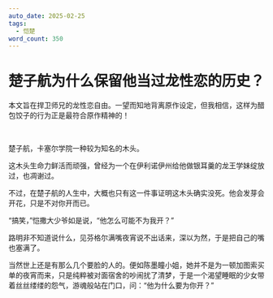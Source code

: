 ```yaml
---
auto_date: 2025-02-25
tags:
  - 恺楚
word_count: 350
---
```


# 楚子航为什么保留他当过龙性恋的历史？

本文旨在捍卫师兄的龙性恋自由。一望而知地背离原作设定，但我相信，这样为醋包饺子的行为正是最符合原作精神的！

<br>

楚子航，卡塞尔学院一种较为知名的木头。

这木头生命力鲜活而顽强，曾经为一个在伊利诺伊州给他做银耳羹的龙王学妹绽放过，也凋谢过。

不过，在楚子航的人生中，大概也只有这一件事证明这木头确实没死。他会发芽会开花，只是不对你开而已。

“搞笑，”恺撒大少爷如是说，“他怎么可能不为我开？”

路明非不知道说什么，见芬格尔满嘴夜宵说不出话来，深以为然，于是把自己的嘴也塞满了。

当然世上还是有那么几个要脸的人的。便如陈墨瞳小姐，她并不是为一顿加图索买单的夜宵而来，只是纯粹被对面宿舍的吵闹扰了清梦，于是一个渴望睡眠的少女带着丝丝缕缕的怨气，游魂般站在门口，问：“他为什么要为你开？”
